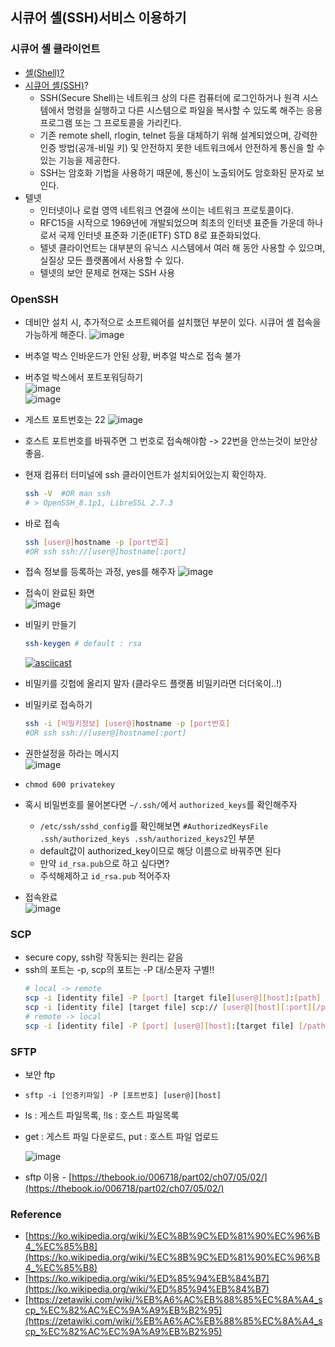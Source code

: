 ## 시큐어 셸(SSH)서비스 이용하기
### **시큐어 셸 클라이언트**
- [셸(Shell)?](https://hoseong511.github.io/CS/OS/shell)
- [시큐어 셸(SSH)](https://ko.wikipedia.org/wiki/%EC%8B%9C%ED%81%90%EC%96%B4_%EC%85%B8)?
	- SSH(Secure Shell)는 네트워크 상의 다른 컴퓨터에 로그인하거나 원격 시스템에서 명령을 실행하고 다른 시스템으로 파일을 복사할 수 있도록 해주는 응용프로그램 또는 그 프로토콜을 가리킨다.
	- 기존 remote shell, rlogin, telnet 등을 대체하기 위해 설계되었으며, 강력한 인증 방법(공개-비밀 키) 및 안전하지 못한 네트워크에서 안전하게 통신을 할 수 있는 기능을 제공한다.
	- SSH는 암호화 기법을 사용하기 때문에, 통신이 노출되어도 암호화된 문자로 보인다.
- 텔넷
	- 인터넷이나 로컬 영역 네트워크 연결에 쓰이는 네트워크 프로토콜이다. 
	- RFC15을 시작으로 1969년에 개발되었으며 최초의 인터넷 표준들 가운데 하나로서 국제 인터넷 표준화 기준(IETF) STD 8로 표준화되었다.
	- 텔넷 클라이언트는 대부분의 유닉스 시스템에서 여러 해 동안 사용할 수 있으며, 실질상 모든 플랫폼에서 사용할 수 있다.
	- 텔넷의 보안 문제로 현재는 SSH 사용


### **OpenSSH**
- 데비안 설치 시, 추가적으로 소프트웨어를 설치했던 부분이 있다. 시큐어 셸 접속을 가능하게 해준다.
	![image](https://user-images.githubusercontent.com/62678380/145525960-874b449d-39dd-4795-91e5-192d397e4035.png)
- 버추얼 박스 인바운드가 안된 상황, 버추얼 박스로 접속 불가
- 버추얼 박스에서 포트포워딩하기   
	![image](https://user-images.githubusercontent.com/62678380/145710862-726c9baa-e84d-4643-9d1b-f0b084e17d40.png)   
	![image](https://user-images.githubusercontent.com/62678380/145710924-3fc0095b-c952-409d-b9b9-62db1bf76635.png)   
- 게스트 포트번호는 22 
	![image](https://user-images.githubusercontent.com/62678380/145711154-58d79b57-e52c-4c4e-a0bf-1c24d109ed3e.png)
- 호스트 포트번호를 바꿔주면 그 번호로 접속해야함 -> 22번을 안쓰는것이 보안상 좋음.
- 현재 컴퓨터 터미널에 ssh 클라이언트가 설치되어있는지 확인하자.   
	```sh
	ssh -V	#OR man ssh
	# > OpenSSH_8.1p1, LibreSSL 2.7.3
	```
- 바로 접속
	```sh
	ssh [user@]hostname -p [port번호]
	#OR ssh ssh://[user@]hostname[:port]
	```   

- 접속 정보를 등록하는 과정, yes를 해주자
	![image](https://user-images.githubusercontent.com/62678380/145711358-3b12824f-da90-4c69-8d61-47061a490a01.png)

- 접속이 완료된 화면   
	![image](https://user-images.githubusercontent.com/62678380/145711538-68792152-12ce-4033-969a-1b27bf247dd8.png)

- 비밀키 만들기
	```sh
	ssh-keygen # default : rsa
	```
	[![asciicast](https://asciinema.org/a/XjjtIw7eCr78zaCmPprElhZWt.svg)](https://asciinema.org/a/XjjtIw7eCr78zaCmPprElhZWt)
- 비밀키를 깃헙에 올리지 말자 (클라우드 플랫폼 비밀키라면 더더욱이..!)
- 비밀키로 접속하기   
	```sh
	ssh -i [비밀키정보] [user@]hostname -p [port번호]
	#OR ssh ssh://[user@]hostname[:port]
	```   
- 권한설정을 하라는 메시지   
	![image](https://user-images.githubusercontent.com/62678380/145712275-57519ae5-2228-4af4-86bd-32aceef66e46.png)
- `chmod 600 privatekey`
- 혹시 비밀번호를 물어본다면 `~/.ssh/`에서 `authorized_keys`를 확인해주자 
	- `/etc/ssh/sshd_config`를 확인해보면 `#AuthorizedKeysFile	.ssh/authorized_keys .ssh/authorized_keys2`인 부분
	- default값이 authorized_key이므로 해당 이름으로 바꿔주면 된다
	- 만약 `id_rsa.pub`으로 하고 싶다면?
	- 주석해제하고 `id_rsa.pub` 적어주자
- 접속완료   
	![image](https://user-images.githubusercontent.com/62678380/145712564-89e55f38-508c-4e12-af1d-821225790eb9.png)

### SCP
- secure copy, ssh랑 작동되는 원리는 같음
- ssh의 포트는 -p, scp의 포트는 -P 대/소문자 구별!!  
	```sh
	# local -> remote
	scp -i [identity file] -P [port] [target file][user@][host]:[path]
	scp -i [identity file] [target file] scp:// [user@][host][:port][/path]
	# remote -> local
	scp -i [identity file] -P [port] [user@][host]:[target file] [/path]
	```

### SFTP
- 보안 ftp

- `sftp -i [인증키파일] -P [포트번호] [user@][host]`

- ls : 게스트 파일목록, !ls : 호스트 파일목록

- get : 게스트 파일 다운로드, put : 호스트 파일 업로드

	![image](https://user-images.githubusercontent.com/62678380/146725196-6ccdb0f6-cecc-4384-bd77-88f203271b90.png)

- sftp 이용 - [https://thebook.io/006718/part02/ch07/05/02/](https://thebook.io/006718/part02/ch07/05/02/)


### **Reference**
- [https://ko.wikipedia.org/wiki/%EC%8B%9C%ED%81%90%EC%96%B4_%EC%85%B8](https://ko.wikipedia.org/wiki/%EC%8B%9C%ED%81%90%EC%96%B4_%EC%85%B8)
- [https://ko.wikipedia.org/wiki/%ED%85%94%EB%84%B7](https://ko.wikipedia.org/wiki/%ED%85%94%EB%84%B7)
- [https://zetawiki.com/wiki/%EB%A6%AC%EB%88%85%EC%8A%A4_scp_%EC%82%AC%EC%9A%A9%EB%B2%95](https://zetawiki.com/wiki/%EB%A6%AC%EB%88%85%EC%8A%A4_scp_%EC%82%AC%EC%9A%A9%EB%B2%95)